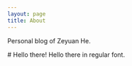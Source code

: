 ```yaml
---
layout: page
title: About
---
```


<p class="message">
  Personal blog of Zeyuan He. 
</p>
# Hello there!
Hello there in regular font.
